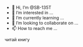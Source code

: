 - 👋 Hi, I’m @SB-135T
- 👀 I’m interested in ...
- 🌱 I’m currently learning ...
- 💞️ I’m looking to collaborate on ...
- 📫 How to reach me ...

<!---
SB-135T/SB-135T is a ✨ special ✨ repository because its `README.md` (this file) appears on your GitHub profile.
You can click the Preview link to take a look at your changes.
--->
читай книгу 
